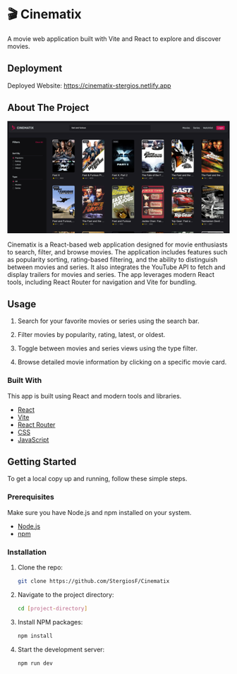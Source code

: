 
# 🎬 Cinematix

A movie web application built with Vite and React to explore and discover movies.

## Deployment

Deployed Website: https://cinematix-stergios.netlify.app

## About The Project

[![Results Page Preview](previews/results_page.png)](https://cinematix-stergios.netlify.app)

Cinematix is a React-based web application designed for movie enthusiasts to search, filter, and browse movies. The application includes features such as popularity sorting, rating-based filtering, and the ability to distinguish between movies and series. It also integrates the YouTube API to fetch and display trailers for movies and series. The app leverages modern React tools, including React Router for navigation and Vite for bundling.

## Usage

1. Search for your favorite movies or series using the search bar.

2. Filter movies by popularity, rating, latest, or oldest.

3. Toggle between movies and series views using the type filter.

4. Browse detailed movie information by clicking on a specific movie card.

### Built With

This app is built using React and modern tools and libraries.

- [React](https://reactjs.org/)
- [Vite](https://vitejs.dev/)
- [React Router](https://reactrouter.com/)
- [CSS](https://developer.mozilla.org/en-US/docs/Web/CSS)
- [JavaScript](https://developer.mozilla.org/en-US/docs/Web/JavaScript)

## Getting Started

To get a local copy up and running, follow these simple steps.

### Prerequisites

Make sure you have Node.js and npm installed on your system.

- [Node.js](https://nodejs.org/)
- [npm](https://www.npmjs.com/)

### Installation

1. Clone the repo:

   ```bash
   git clone https://github.com/StergiosF/Cinematix
   ```

2. Navigate to the project directory:

   ```bash
   cd [project-directory]
   ```

3. Install NPM packages:

   ```bash
   npm install
   ```

4. Start the development server:

   ```bash
   npm run dev
   ```
